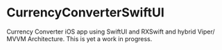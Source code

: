 # CurrencyConverterSwiftUI
Currency Converter iOS app using SwiftUI and RXSwift and hybrid Viper/ MVVM Architecture. This is yet a work in progress.
